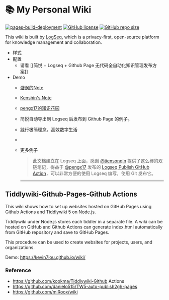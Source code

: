 # 📚 My Personal Wiki
[![pages-build-deployment](https://github.com/kevin7lou/wiki/actions/workflows/pages/pages-build-deployment/badge.svg)](https://github.com/kevin7lou/wiki/actions/workflows/pages/pages-build-deployment)
[![GitHub license](https://img.shields.io/github/license/kevin7lou/wiki)](https://github.com/kevin7lou/wiki/blob/master/LICENSE)
[![GitHub repo size](https://img.shields.io/github/repo-size/kevin7lou/wiki?logoColor=orange)](https://github.com/kevin7lou/wiki.git)

This wiki is built by [LogSeq](https://github.com/logseq/logseq), which is a privacy-first, open-source platform for knowledge management and collaboration.
- 样式
- 配置
	- 请看 [[简悦 + Logseq + Github Page 无代码全自动化知识管理发布方案]]
- Demo
	- [漩涡的Note](https://note.xuanwo.io/)
	- [Kenshin's Note](https://kenshin.wang/note)
	- [pengx17的知识花园](https://pengx17.github.io/knowledge-garden/)
	- 简悦自动导出到 Logseq 后发布到 Github Page 的例子。
	- 践行极简理念，高效数字生活
	-
	- 更多例子 
	  
	  
	  > 此文档建立在 Logseq 上面，感谢 [@tiensonqin](https://twitter.com/tiensonqin) 提供了这么棒的双链笔记，得益于 [@pengx17](https://twitter.com/pengx17) 发布的 [Logseq Publish GitHub Action](https://pengx17.github.io/knowledge-garden/#/page/logseq%20publish%20github%20action)，可以非常方便的使用 Logseq 编写，使用 Git 发布它。
	  
	  ----
## Tiddlywiki-Github-Pages-Github Actions
This wiki shows how to set up websites hosted on GitHub Pages using Github Actions and Tiddlywiki 5 on Node.js.

Tiddlywiki under Node.js stores each tiddler in a separate file. A wiki can be hosted on GitHub and Github Actions can generate index.html automatically from GitHub repository and save to GitHub Pages.

This procedure can be used to create websites for projects, users, and organizations.

Demo: https://kevin7lou.github.io/wiki/
### Reference
- https://github.com/kookma/Tiddlywiki-Github Actions
- https://github.com/danielo515/TW5-auto-publish2gh-pages
- https://github.com/miRoox/wiki